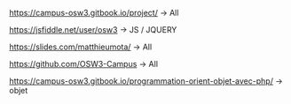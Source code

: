 
https://campus-osw3.gitbook.io/project/  -> All

https://jsfiddle.net/user/osw3 -> JS / JQUERY

https://slides.com/matthieumota/ -> All

https://github.com/OSW3-Campus -> All

https://campus-osw3.gitbook.io/programmation-orient-objet-avec-php/ -> objet

